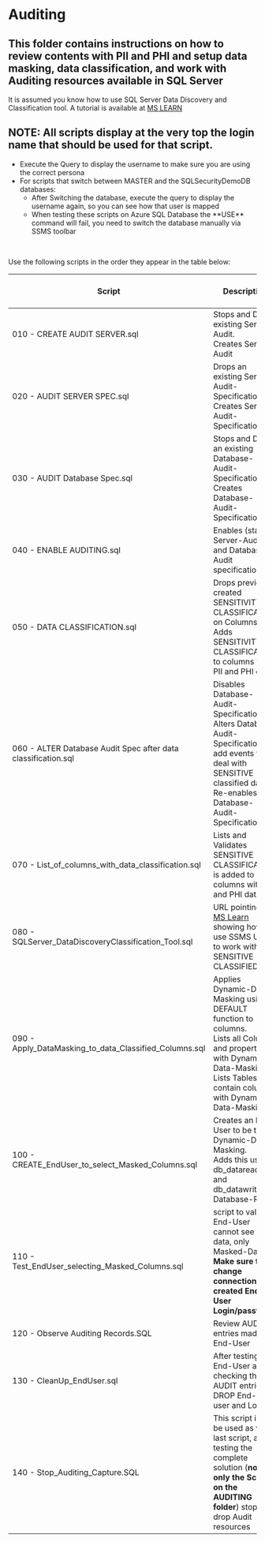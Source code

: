 # Auditing

## This folder contains instructions on how to review contents with PII and PHI and setup data masking, data classification, and work with Auditing resources available in SQL Server

It is assumed you know how to use SQL Server Data Discovery and Classification tool. A tutorial is available at [MS LEARN](https://learn.microsoft.com/en-us/sql/relational-databases/security/sql-data-discovery-and-classification?view=sql-server-ver16&tabs=t-sql)


## NOTE: All scripts display at the very top the **login name** that should be used for that script.<br>
<ul>
<li>Execute the Query to display the username to make sure you are using the correct persona</li>
<li>For scripts that switch between MASTER and the SQLSecurityDemoDB databases:<ul>
  <li>After Switching the database, execute the query to display the username again, so you can see how that user is mapped</li>
  <li>When testing these scripts on Azure SQL Database the **USE** command will fail, you need to switch the database manually via SSMS toolbar</li>
  </ul>
</ul>
<br>

Use the following scripts in the order they appear in the table below:

| Script | Description  | SQL Server on VM | Azure SQL DB | Azure SQL MI |
| ----------- | ----------- | ----------- | ----------- | ----------- |
| 010 - CREATE AUDIT SERVER.sql                                  | Stops and Drops existing <named> Server-Audit.<br> Creates <named> Server-Audit    |  Y | ? | ? |
| 020 - AUDIT SERVER SPEC.sql                                    | Drops an existing <named> Server-Audit-Specification.<br> Creates <named> Server-Audit-Specification    |  Y | ? | ? |
| 030 - AUDIT Database Spec.sql                                  | Stops and Drops an existing <named> Database-Audit-Specification.<br> Creates <named> Database-Audit-Specification    |  Y | ? | ? |
| 040 - ENABLE AUDITING.sql                                      | Enables (starts) Server-Audit and Database-Audit specifications   | Y | ? | ? |
| 050 - DATA CLASSIFICATION.sql                                  | Drops previously created SENSITIVITY CLASSIFICATION on Columns.<br> Adds  SENSITIVITY CLASSIFICATION to columns with PII and PHI data   | Y | ? | ? |
| 060 - ALTER Database Audit Spec after data classification.sql  | Disables <named> Database-Audit-Specification.<br> Alters <named> Database-Audit-Specification to add events that deal with SENSITIVE classified data.<br> Re-enables <named> Database-Audit-Specification.  | Y | ? | ? |
| 070 - List_of_columns_with_data_classification.sql             | Lists and Validates SENSITIVE CLASSIFICATION is added to columns with PII and PHI data   | Y | ? | ? |
| 080 - SQLServer_DataDiscoveryClassification_Tool.sql           | URL pointing to [MS Learn](https://learn.microsoft.com/en-us/sql/relational-databases/security/sql-data-discovery-and-classification?view=sql-server-ver16&tabs=t-sql) showing how to use SSMS UI tool to work with SENSITIVE CLASSIFIED data   | Y | ? | ? |
| 090 - Apply_DataMasking_to_data_Classified_Columns.sql         | Applies Dynamic-Data-Masking using DEFAULT function to columns.<br> Lists all Columns and properties with Dynamic-Data-Masking.<br> Lists Tables that contain columns with Dynamic-Data-Masking    | Y | ? | ? |
| 100 - CREATE_EndUser_to_select_Masked_Columns.sql              | Creates an End-User to be test Dynamic-Data-Masking.<br> Adds this user to db_datareader and db_datawriter Database-Roles.    | Y | ? | ? |
| 110 - Test_EndUser_selecting_Masked_Columns.sql                | script to validate End-User cannot see raw-data, only Masked-Data.<br>**Make sure to change connection to created End-User Login/password**    | Y | ? | ? |
| 120 - Observe Auditing Records.SQL                             | Review AUDIT entries made by End-User   | Y | ? | ? |
| 130 - CleanUp_EndUser.sql                                      | After testing End-User and checking the AUDIT entries, DROP End-User user and Login  | Y | ? | ? |
| 140 - Stop_Auditing_Capture.SQL                                | This script is to be used as very last script, after testing the complete solution (**not only the Scripts on the AUDITING folder**) stop and drop Audit resources  | Y | ? | ? |
